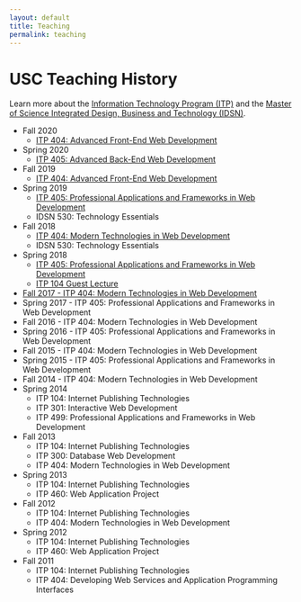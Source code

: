 ```yaml
---
layout: default
title: Teaching
permalink: teaching
---
```


# USC Teaching History

Learn more about the [Information Technology Program (ITP)](https://itp.usc.edu/) and the [Master of Science Integrated Design, Business and Technology (IDSN)](https://iovine-young.usc.edu/program/graduate-program.html).

- Fall 2020
  - [ITP 404: Advanced Front-End Web Development](/teaching/2020/itp404)
- Spring 2020
  - [ITP 405: Advanced Back-End Web Development](/teaching/2020/itp405)
- Fall 2019
  - [ITP 404: Advanced Front-End Web Development](/teaching/2019/itp404)
- Spring 2019
  - [ITP 405: Professional Applications and Frameworks in Web Development](/teaching/2019/itp405)
  - IDSN 530: Technology Essentials
- Fall 2018
  - [ITP 404: Modern Technologies in Web Development](/teaching/2018/itp404)
  - IDSN 530: Technology Essentials
- Spring 2018
  - [ITP 405: Professional Applications and Frameworks in Web Development](/teaching/2018/itp405)
  - [ITP 104 Guest Lecture](https://slides.com/davidtang/itp-104-intro-to-javascript-and-jquery#/)
- [Fall 2017 - ITP 404: Modern Technologies in Web Development](/teaching/2017/itp404)
- Spring 2017 - ITP 405: Professional Applications and Frameworks in Web Development
- Fall 2016 - ITP 404: Modern Technologies in Web Development
- Spring 2016 - ITP 405: Professional Applications and Frameworks in Web Development
- Fall 2015 - ITP 404: Modern Technologies in Web Development
- Spring 2015 - ITP 405: Professional Applications and Frameworks in Web Development
- Fall 2014 - ITP 404: Modern Technologies in Web Development
- Spring 2014
  - ITP 104: Internet Publishing Technologies
  - ITP 301: Interactive Web Development
  - ITP 499: Professional Applications and Frameworks in Web Development
- Fall 2013
  - ITP 104: Internet Publishing Technologies
  - ITP 300: Database Web Development
  - ITP 404: Modern Technologies in Web Development
- Spring 2013
  - ITP 104: Internet Publishing Technologies
  - ITP 460: Web Application Project
- Fall 2012
  - ITP 104: Internet Publishing Technologies
  - ITP 404: Modern Technologies in Web Development
- Spring 2012
  - ITP 104: Internet Publishing Technologies
  - ITP 460: Web Application Project
- Fall 2011
  - ITP 104: Internet Publishing Technologies
  - ITP 404: Developing Web Services and Application Programming Interfaces
